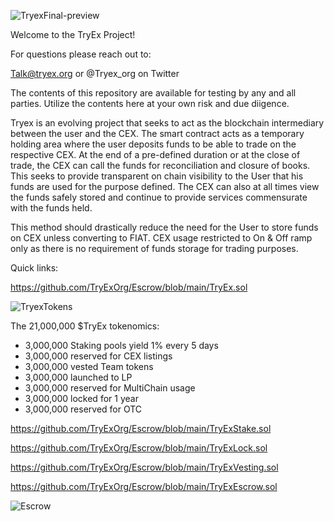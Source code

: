 ![TryexFinal-preview](https://user-images.githubusercontent.com/118675124/202914713-7cf9f9fa-9c5f-49c9-85c5-adde76ab9714.png)

Welcome to the TryEx Project! 

For questions please reach out to: 

Talk@tryex.org or
@Tryex_org on Twitter

The contents of this repository are available for testing by any and all parties.
Utilize the contents here at your own risk and due diigence.

Tryex is an evolving project that seeks to act as the blockchain intermediary between the user and the CEX. 
The smart contract acts as a temporary holding area where the user deposits funds to be able to trade on the respective CEX. 
At the end of a pre-defined duration or at the close of trade, the CEX can call the funds for reconciliation and closure of books. 
This seeks to provide transparent on chain visibility to the User that his funds are used for the purpose defined. 
The CEX can also at all times view the funds safely stored and continue to provide services commensurate with the funds held.

This method should drastically reduce the need for the User to store funds on CEX unless converting to FIAT. 
CEX usage restricted to On & Off ramp only as there is no requirement of funds storage for trading purposes.

Quick links: 

https://github.com/TryExOrg/Escrow/blob/main/TryEx.sol

![TryexTokens](https://user-images.githubusercontent.com/118675124/202914678-525d2ad6-5f0c-44dd-8e4b-3d97b9b8365c.PNG)

The 21,000,000 $TryEx tokenomics:

- 3,000,000 Staking pools yield 1% every 5 days
- 3,000,000 reserved for CEX listings
- 3,000,000 vested Team tokens 
- 3,000,000 launched to LP
- 3,000,000 reserved for MultiChain usage
- 3,000,000 locked for 1 year
- 3,000,000 reserved for OTC

https://github.com/TryExOrg/Escrow/blob/main/TryExStake.sol

https://github.com/TryExOrg/Escrow/blob/main/TryExLock.sol

https://github.com/TryExOrg/Escrow/blob/main/TryExVesting.sol

https://github.com/TryExOrg/Escrow/blob/main/TryExEscrow.sol

![Escrow](https://user-images.githubusercontent.com/118675124/202914663-75581f47-ac91-48d9-b0db-fb779d066f0d.PNG)
